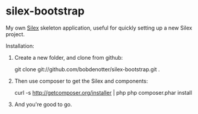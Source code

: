 silex-bootstrap
===============

My own [Silex](http://silex.sensiolabs.org/) skeleton application, useful 
for quickly setting up a new Silex project.

Installation: 

1. Create a new folder, and clone from github:


    git clone git://github.com/bobdenotter/silex-bootstrap.git .

    
2. Then use composer to get the Silex and components:


    curl -s http://getcomposer.org/installer | php
    php composer.phar install


3. And you're good to go. 

